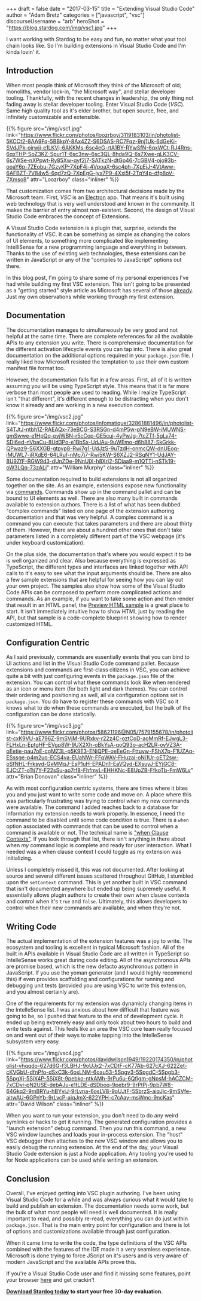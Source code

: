 +++
draft = false
date = "2017-03-15"
title = "Extending Visual Studio Code"
author = "Adam Bretz"
categories = ["javascript", "vsc"]
discourseUsername = "arb"
heroShot = "https://blog.stardog.com/img/vsc1.jpg"
+++

I want working with Stardog to be easy and fun, no matter what your tool chain
looks like. So I'm building extensions in Visual Studio Code and I'm kinda
lovin' it. <!--more-->

## Introduction

When most people think of Microsoft they think of the Microsoft of old;
monoliths, vendor lock-in, "the Microsoft way", and stellar developer tooling.
Thankfully, with the recent changes in leadership, the only thing not fading
away is stellar developer tooling. Enter Visual Studio Code (_VSC_). Same high
quality tool as it's elder brother, but open source, free, and infinitely
customizable and extensible.

{{% figure src="/img/vsc1.jpg" link="https://www.flickr.com/photos/loozrboy/3119183103/in/photolist-5KCCt2-8AA9Fq-5BBkpY-8Ax4ZZ-S6DSAS-RC7Fqz-9nj1Uk-6dGeKi-SVdJPk-ojrwjj-e1LKVj-6AKKMs-6sc4eG-rtA1BY-RYwSfN-6qxWCt-RJ4Rns-6qxTHP-SoZ3KZ-Spur1T-6sc3nw-6sc3QL-8hda9Q-6s7Xwe-qLK3CV-6s7WSe-nXPpwt-Ry85Xw-qyf2j7-SATkzN-dtGp46-7cGBV4-ojo93b-ooaY6p-7ZEobu-7GzvKP-7XpF4j-4VpoaX-6sc4ph-7XpEjJ-4VtAww-6AFBZT-7V84w5-6qd7zQ-7XpEgG-jyx7P9-4Xxi5f-2TqY4p-dfp8oV-7Xmso8" attr="Loozrboy" class="inliner" %}}

That customization comes from two architectural decisions made by the Microsoft
team. First, _VSC_ is an [Electron](https://electron.atom.io/) app. That means
it's built using web technology that is very well understood and known in the
community. It makes the barrier of entry almost non-existent. Second, the
design of Visual Studio Code embraces the concept of Extensions.

A Visual Studio Code extension is a plugin that, surprise, extends the
functionality of VSC. It can be something as simple as changing the colors of UI
elements, to something more complicated like implementing IntelliSense for a new
programming language and everything in between. Thanks to the use of existing
web technologies, these extensions can be written in JavaScript or any of the
"compiles to JavaScript" options out there.

In this blog post, I'm going to share some of my personal experiences I've had
while building my first VSC extension. This isn't going to be presented as a
"getting started" style article as Microsoft has several of
those
[already](https://code.visualstudio.com/docs/extensions/example-hello-world).
Just my own observations while working through my first extension.

## Documentation

The documentation manages to simultaneously be very good and not helpful at the
same time. There are complete references for all the available APIs to any
extension you write. There is comprehensive documentation for the different
activation lifecycle events you can tap into. There is also great documentation
on the additional options required in your `package.json` file. I really liked
how Microsoft resisted the temptation to use their own custom manifest file
format too.

However, the documentation falls flat in a few areas. First, all of it is
written assuming you will be using TypeScript style. This means that it is far
more verbose than most people are used to reading. While I realize TypeScript
isn't "that different", it's different enough to be distracting when you don't
know it already and are working in a new execution context.

{{% figure src="/img/vsc2.jpg" link="https://www.flickr.com/photos/infomatique/32861881496/in/photolist-S4TJtJ-ntbh1Z-RAEAQx-73eBCG-S3RSGn-d4mP5w-pN9eBW-iMUWNS-gmSwwe-e1HpQq-pyjWBN-r5cCop-GE5cuj-4yPwJg-7tcZTf-5gLy74-SDi6ed-nVbaCu-8Ud3Po-e1BbSx-UdJAu-9uWEmo-d6h887-SkGrkk-QPwaz9-S6XXGB-gtpvp8-Rwi7g1-UdJzS-9uTzdH-onmcQW-dnUEoq-iMUWL7-jRXdE6-64LRuf-nMc7j7-Rwi5KW-S6XZJ2-RSqNY1-UdJAY-8U9ZfF-RGW9d3-dUnZDe-9NnUjX-h8Xrj2-SDiaa9-m1QTTi-nSTk19-oW3LQq-73zALi" attr="William Murphy" class="inliner" %}}


Some documentation required to build extensions is not all organized together on
the site. As an example, extensions expose new functionality
via
[commands](https://code.visualstudio.com/docs/extensionAPI/extension-points#_contributescommands).
Commands show up in the command pallet and can be bound to UI elements as well.
There are also many built in commands available to extension authors. There is a
list of what has been dubbed "complex commands" listed on one page of the
extension authoring documentation and that was very helpful. A complex command
is a command you can execute that takes parameters and there are about thirty of
them. However, there are about a hundred other ones that don't take parameters
listed in a completely different part of the VSC webpage (it's under keyboard
customization).

On the plus side, the documentation that's where you would expect it to be is
well organized and clear. Also because everything is expressed as TypeScript,
the different types and interfaces are linked together with API calls to it's
easy to see what the input arguments should be. There are also a few sample
extensions that are helpful for seeing how you can lay out your own project. The
samples also show how some of the Visual Studio Code APIs can be composed to
perform more complicated actions and commands. As an example, if you want to
take some action and then render that result in an HTML panel,
the
[Preview HTML sample](https://github.com/Microsoft/vscode-extension-samples/tree/master/previewhtml-sample) is
a great place to start. It isn't immediately intuitive how to show HTML just by
reading the API, but that sample is a code-complete blueprint showing how to
render customized HTML.

## Configuration Centric

As I said previously, commands are essentially events that you can bind to UI
actions and list in the Visual Studio Code command pallet. Because extensions
and commands are first-class citizens in VSC, you can achieve quite a bit with
just configuring events in the `package.json` file of the extension. You can
control what these commands look like when rendered as an icon or menu item (for
both light and dark themes). You can control their ordering and positioning as
well, all via configuration options set in `package.json`. You do have to
register these commands with VSC so it knows what to do when these commands are
executed, but the bulk of the configuration can be done statically.

{{% figure src="/img/vsc3.jpg" link="https://www.flickr.com/photos/58621196@N05/7579155678/in/photolist-cxK9VU-aE796Z-9mSVjM-9URxky-r22z4C-oztCoD-aoMmRf-EJwgL3-FLHxLn-EptgHF-EVgp8W-9UX2Xh-oBkYsA-qoQ93o-acH2LR-oyVZ3A-oEetie-pau7oE-cgMZ3L-p5K9E3-ENiQPE-oeEeGn-Fttuvw-FShX7p-F1UZAq-ESssge-p4m2uo-ECS4va-EUaNWr-FFqWAV-FHuzai-oNi1Ur-oET2sw-oSfNHL-Frksyd-GxMMqJ-EsP1uH-EPADn1-EaVQyd-EXsuyJ-EYjGC8-EJCtZT-oTtj7Y-F22sSu-ao7rf8-FhfmyL-EHHKNc-E8UpZB-FfkoTb-FmW6Lv" attr="Brian Donovan" class="inliner" %}}

As with most configuration centric systems, there are times where it bites you
and you just want to write some code and move on. A place where this was
particularly frustrating was trying to control *when* my new commands were
available. The command I added reaches back to a database for information my
extension needs to work properly. In essence, I need the command to be disabled
until some code condition is true. There is a `when` option associated with
commands that can be used to control when a command is available or not. The
technical name
is
["when Clause Contexts"](https://code.visualstudio.com/docs/customization/keybindings#_when-clause-contexts).
If you look through that list, there isn't anything in there about when *my*
command logic is complete and ready for user interaction. What I needed was a
when clause context I could toggle as my extension was initializing.

Unless I completely missed it, this was not documented. After looking at source
and several different issues scattered throughout GitHub, I stumbled upon the
`setContext` command. This is yet another built in VSC command that isn't
documented anywhere but ended up being supremely useful. It essentially allows
plugin authors to create their own when clause contexts and control when it's
`true` and `false`. Ultimately, this allows developers to control when their new
commands are available, and when they're not.

## Writing Code

The actual implementation of the extension features was a joy to write. The
ecosystem and tooling is excellent in typical Microsoft fashion. All of the
built in APIs available in Visual Studio Code are all written in TypeScript so
IntelleSense works great during code editing. All of the asynchronous APIs are
promise based, which is the new defacto asynchronous pattern in JavaScript. If
you use the yoman generator (and I would highly recommend this) if even provides
scaffolding and configurations for running and debugging unit tests (provided
you are using VSC to write this extension, and you almost certainly are).

One of the requirements for my extension was dynamicly changing items in the
IntelleSense list. I was anxious about how difficult that feature was going to
be, so I pushed that feature to the end of development cycle. It ended up being
extremely easy and only took about two hours to build and write tests against.
This feels like an area the VSC core team really focused on and went out of
their ways to make tapping into the IntelleSense subsystem very easy.


{{% figure src="/img/vsc4.jpg" link="https://www.flickr.com/photos/davidwilson1949/19220174350/in/photolist-vhqqdo-627d6G-f3LBHJ-9oUJx2-7xCDtF-cK77Ab-627cXJ-622Zet-cKVGbU-dfnPfo-dSxC3k-6osLNM-6oau53-5Spgv3-5SpgdC-5Spgb3-5SpgXj-5SjX4P-5SjX8t-9pebko-ntkAMh-9rPu6u-6Qfigm-gNpsM-hACZCM-7xCDvi-pN2USE-debAJu-e1tLDE-dSDboq-9pebr9-9rPtPj-9pb7W8-64Gkq2-9mBRYu-hBYviJ-9rLvna-6osLV8-9oUJtF-5SbrzS-aiqJjc-9mSVfe-aitwAU-6GPnYb-9rLvcP-aiqJmX-622YPH-c7cAay-msWmc-9ncKas" attr="David Wilson" class="inliner" %}}

When you want to run your extension, you don't need to do any weird symlinks or
hacks to get it running. The generated configuration provides a "launch
extension" debug command. Then you run this command, a new VSC window launches
and loads your in-process extension. The "host" VSC debugger then attaches to
the new VSC window and allows you to easily debug the running extension. At the
end of the day, your Visual Studio Code extension is just a Node application.
Any tooling you're used to for Node applications can be used while writing an
extension.

## Conclusion

Overall, I've enjoyed getting into VSC plugin authoring. I've been using Visual
Studio Code for a while and was always curious what it would take to build and
publish an extension. The documentation needs some work, but the bulk of what
most people will need is well documented. It is really important to read, and
possibly re-read, everything you can do just within `package.json`. That is the
main entry point for configuration and there is lot of options and
customizations available through just configuration. 

When it came time to write the code, the type definitions of the VSC APIs
combined with the features of the IDE made it a very seamless experience.
Microsoft is done trying to force JScript on it's users and is very aware of
modern JavaScript and the available APIs prove this.

If you're a Visual Studio Code user and find it missing some features, point
your
browser
[here](https://code.visualstudio.com/docs/extensions/example-hello-world) and
get crackin'!

**[Download Stardog today](http://stardog.com/) to start your free 30-day
evaluation.**
